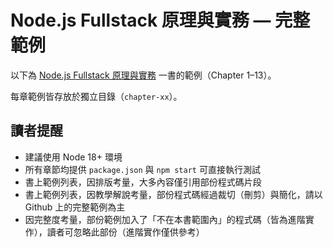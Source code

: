 # Node.js Fullstack 原理與實務 — 完整範例

以下為 [Node.js Fullstack 原理與實務](https://www.moko365.com/books/M8801.html) 一書的範例（Chapter 1–13）。

每章範例皆存放於獨立目錄（`chapter-xx`）。

## 讀者提醒

* 建議使用 Node 18+ 環境
* 所有章節均提供 `package.json` 與 `npm start` 可直接執行測試
* 書上範例列表，因排版考量，大多內容僅引用部份程式碼片段
* 書上範例列表，因教學解說考量，部份程式碼經過裁切（刪剪）與簡化，請以 Github 上的完整範例為主
* 因完整度考量，部份範例加入了「不在本書範圍內」的程式碼（皆為進階實作），讀者可忽略此部份（進階實作僅供參考）
